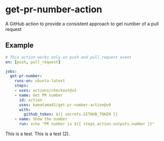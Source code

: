 # get-pr-number-action

A GitHub action to provide a consistent approach to get number of a pull request

## Example

```yaml
# This action works only on push and pull_request event
on: [push, pull_request]

jobs:
  get-pr-number:
    runs-on: ubuntu-latest
    steps:
    - uses: actions/checkout@v2
    - name: Get PR number
      id: action
      uses: kamatama41/get-pr-number-action@v0
      with:
        github_token: ${{ secrets.GITHUB_TOKEN }}
    - name: Show the number
      run: echo "PR number is ${{ steps.action.outputs.number }}"
```

This is a test.
This is a test (2).
